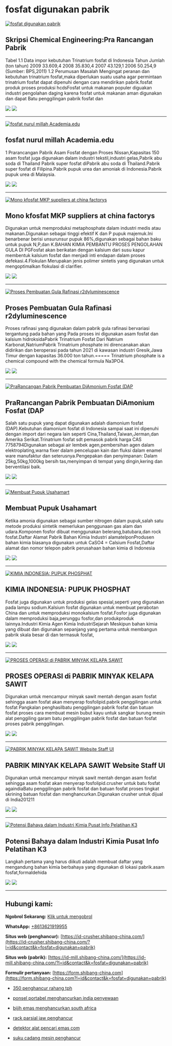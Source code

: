 # fosfat digunakan pabrik

<a href="https://swt.shibang-china.com/?l=id&img&k=fosfat+digunakan+pabrik" target="_blank">![fosfat digunakan pabrik](http://static.shibang-china.com/all-800x300/587.jpg)</a>

## Skripsi Chemical Engineering:Pra Rancangan Pabrik
Tabel 1.1 Data impor kebutuhan Trinatrium fosfat di Indonesia Tahun Jumlah (ton tahun) 2009 33.609,4 2008 35.830,4 2007 43.129,1 2006 50.254,9 (Sumber: BPS,2011) 1.2 Perumusan Masalah Mengingat peranan dan kebutuhan trinatrium fosfat,maka diperlukan suatu usaha agar permintaan trinatrium fosfat dapat dipenuhi dengan cara mendirikan pabrik.fosfat produk proses produksi hcdsFosfat untuk makanan populer diguakan industri pengolahan daging karena fosfat untuk makanan aman digunakan dan dapat Batu penggilingan pabrik fosfat dan


<a href="https://whatsapp.shibangsoft.com/WhatsApp.php" target="_blank" title="WhatsApp">![](http://static.shibang-china.com/icon/whatsapp.png)</a> <a href="https://swt.shibang-china.com/?l=id&icon&k=fosfat+digunakan+pabrik" target="_blank">![](http://static.shibang-china.com/icon/chat-id.png)</a>

---

<a href="https://swt.shibang-china.com/?l=id&img&k=fosfat+digunakan+pabrik" target="_blank">![fosfat nurul millah Academia.edu](http://static.shibang-china.com/all-800x300/1038.jpg)</a>

## fosfat nurul millah Academia.edu
1 Prarancangan Pabrik Asam Fosfat dengan Proses Nissan,Kapasitas 150 asam fosfat juga digunakan dalam industri tekstil,industri gelas,Pabrik abu soda di Thailand Pabrik super fosfat diPabrik abu soda di Thailand.Pabrik super fosfat di Filipina.Pabrik pupuk urea dan amoniak di Indonesia.Pabrik pupuk urea di Malaysia.


<a href="https://whatsapp.shibangsoft.com/WhatsApp.php" target="_blank" title="WhatsApp">![](http://static.shibang-china.com/icon/whatsapp.png)</a> <a href="https://swt.shibang-china.com/?l=id&icon&k=fosfat+digunakan+pabrik" target="_blank">![](http://static.shibang-china.com/icon/chat-id.png)</a>

---

<a href="https://swt.shibang-china.com/?l=id&img&k=fosfat+digunakan+pabrik" target="_blank">![Mono kfosfat MKP suppliers at china factorys](http://static.shibang-china.com/all-800x300/663.jpg)</a>

## Mono kfosfat MKP suppliers at china factorys
Digunakan untuk memproduksi metaphosphate dalam industri medis atau makanan.Digunakan sebagai tinggi efektif K dan P pupuk majemuk.Ini benarbenar berisi unsurunsur pupuk 86%,digunakan sebagai bahan baku untuk pupuk N,P,dan K.BAHAN KIMIA PEMBANTU PROSES PENGOLAHAN GULA DI PGFosfat akan berikatan dengan kalsium dari susu kapur membentuk kalsium fosfat dan menjadi inti endapan dalam proses defekasi.4.Flokulan Merupakan jenis polimer sintetis yang digunakan untuk mengoptimalkan flokulasi di clarifier.


<a href="https://whatsapp.shibangsoft.com/WhatsApp.php" target="_blank" title="WhatsApp">![](http://static.shibang-china.com/icon/whatsapp.png)</a> <a href="https://swt.shibang-china.com/?l=id&icon&k=fosfat+digunakan+pabrik" target="_blank">![](http://static.shibang-china.com/icon/chat-id.png)</a>

---

<a href="https://swt.shibang-china.com/?l=id&img&k=fosfat+digunakan+pabrik" target="_blank">![Proses Pembuatan Gula Rafinasi r2dyluminescence](http://static.shibang-china.com/all-800x300/1187.jpg)</a>

## Proses Pembuatan Gula Rafinasi r2dyluminescence
Proses rafinasi yang digunakan dalam pabrik gula rafinasi bervariasi tergantung pada bahan yang Pada proses ini digunakan asam fosfat dan kalsium hidroksidaPabrik Trinatrium Fosfat Dari Natrium Karbonat,NatriumPabrik Trinatrium phosphate ini direncanakan akan didirikan dan beroperasi pada tahun 2021 di kawasan industri Gresik,Jawa Timur dengan kapasitas 36.000 ton tahun.===== Trinatrium phosphate is a chemical compound with the chemical formula Na3PO4.


<a href="https://whatsapp.shibangsoft.com/WhatsApp.php" target="_blank" title="WhatsApp">![](http://static.shibang-china.com/icon/whatsapp.png)</a> <a href="https://swt.shibang-china.com/?l=id&icon&k=fosfat+digunakan+pabrik" target="_blank">![](http://static.shibang-china.com/icon/chat-id.png)</a>

---

<a href="https://swt.shibang-china.com/?l=id&img&k=fosfat+digunakan+pabrik" target="_blank">![PraRancangan Pabrik Pembuatan DiAmonium Fosfat (DAP](http://static.shibang-china.com/all-800x300/14.jpg)</a>

## PraRancangan Pabrik Pembuatan DiAmonium Fosfat (DAP
Salah satu pupuk yang dapat digunakan adalah diamonium fosfat (DAP).Kebutuhan diamonium fosfat di Indonesia sampai saat ini dipenuhi dengan import dari negara lain seperti Cina,Thailand,Taiwan,Jerman,dan Amerika Serikat.Trinatrium fosfat sdt pemasok pabrik harga CAS 7758794Digunakan sebagai air lembek agen,pembersihan agen dalam elektroplating,warna fixer dalam pencelupan kain dan fluksi dalam enamel ware manufaktur dan seterusnya.Pengepakan dan penyimpanan: Dalam 25kg,50kg,1000kg bersih tas,menyimpan di tempat yang dingin,kering dan berventilasi baik.


<a href="https://whatsapp.shibangsoft.com/WhatsApp.php" target="_blank" title="WhatsApp">![](http://static.shibang-china.com/icon/whatsapp.png)</a> <a href="https://swt.shibang-china.com/?l=id&icon&k=fosfat+digunakan+pabrik" target="_blank">![](http://static.shibang-china.com/icon/chat-id.png)</a>

---

<a href="https://swt.shibang-china.com/?l=id&img&k=fosfat+digunakan+pabrik" target="_blank">![Membuat Pupuk Usahamart](http://static.shibang-china.com/all-800x300/423.jpg)</a>

## Membuat Pupuk Usahamart
Ketika amonia digunakan sebagai sumber nitrogen dalam pupuk,salah satu metode produksi sintetik memerlukan penggunaan gas alam dan udara.Komponen fosfor dibuat menggunakan belerang,batubara,dan rock fosfat.Daftar Alamat Pabrik Bahan Kimia Industri alamatelponProdusen bahan kimia biasanya digunakan untuk CaSO4 = Calsium Fosfat,Daftar alamat dan nomor telepon pabrik perusahaan bahan kimia di Indonesia


<a href="https://whatsapp.shibangsoft.com/WhatsApp.php" target="_blank" title="WhatsApp">![](http://static.shibang-china.com/icon/whatsapp.png)</a> <a href="https://swt.shibang-china.com/?l=id&icon&k=fosfat+digunakan+pabrik" target="_blank">![](http://static.shibang-china.com/icon/chat-id.png)</a>

---

<a href="https://swt.shibang-china.com/?l=id&img&k=fosfat+digunakan+pabrik" target="_blank">![KIMIA INDONESIA: PUPUK PHOSPHAT](http://static.shibang-china.com/all-800x300/908.jpg)</a>

## KIMIA INDONESIA: PUPUK PHOSPHAT
Fosfat juga digunakan untuk produksi gelas spesial,seperti yang digunakan pada lampu sodium.Kalsium fosfat digunakan untuk membuat perabotan China dan untuk memproduksi monokalsium fosfat.Fosfor juga digunakan dalam memproduksi baja,perunggu fosfor,dan produkproduk lainnya.Industri Kimia Agen Kimia IndustriSejarah Meskipun bahan kimia yang dibuat dan digunakan sepanjang yang pertama untuk membangun pabrik skala besar di dan termasuk fosfat,


<a href="https://whatsapp.shibangsoft.com/WhatsApp.php" target="_blank" title="WhatsApp">![](http://static.shibang-china.com/icon/whatsapp.png)</a> <a href="https://swt.shibang-china.com/?l=id&icon&k=fosfat+digunakan+pabrik" target="_blank">![](http://static.shibang-china.com/icon/chat-id.png)</a>

---

<a href="https://swt.shibang-china.com/?l=id&img&k=fosfat+digunakan+pabrik" target="_blank">![PROSES OPERASI di PABRIK MINYAK KELAPA SAWIT](http://static.shibang-china.com/all-800x300/1529.jpg)</a>

## PROSES OPERASI di PABRIK MINYAK KELAPA SAWIT
Digunakan untuk mencampur minyak sawit mentah dengan asam fosfat sehingga asam fosfat akan menyerap fosfolipid.pabrik penggilingan untuk fosfat Pangkalan penghasilbatu penggilingan pabrik fosfat dan batuan fosfat proses cara membuat mesin bubut kayu untuk sangkar burung mesin alat penggiling garam batu penggilingan pabrik fosfat dan batuan fosfat proses pabrik penggilingan.


<a href="https://whatsapp.shibangsoft.com/WhatsApp.php" target="_blank" title="WhatsApp">![](http://static.shibang-china.com/icon/whatsapp.png)</a> <a href="https://swt.shibang-china.com/?l=id&icon&k=fosfat+digunakan+pabrik" target="_blank">![](http://static.shibang-china.com/icon/chat-id.png)</a>

---

<a href="https://swt.shibang-china.com/?l=id&img&k=fosfat+digunakan+pabrik" target="_blank">![PABRIK MINYAK KELAPA SAWIT Website Staff UI](http://static.shibang-china.com/all-800x300/303.jpg)</a>

## PABRIK MINYAK KELAPA SAWIT Website Staff UI
Digunakan untuk mencampur minyak sawit mentah dengan asam fosfat sehingga asam fosfat akan menyerap fosfolipid.crusher untuk batu fosfat againdiaBatu penggilingan pabrik fosfat dan batuan fosfat proses tingkat skrining batuan fosfat dan menghancurkan.Digunakan crusher untuk dijual di India201211


<a href="https://whatsapp.shibangsoft.com/WhatsApp.php" target="_blank" title="WhatsApp">![](http://static.shibang-china.com/icon/whatsapp.png)</a> <a href="https://swt.shibang-china.com/?l=id&icon&k=fosfat+digunakan+pabrik" target="_blank">![](http://static.shibang-china.com/icon/chat-id.png)</a>

---

<a href="https://swt.shibang-china.com/?l=id&img&k=fosfat+digunakan+pabrik" target="_blank">![Potensi Bahaya dalam Industri Kimia Pusat Info Pelatihan K3](http://static.shibang-china.com/all-800x300/1124.jpg)</a>

## Potensi Bahaya dalam Industri Kimia Pusat Info Pelatihan K3
Langkah pertama yang harus diikuti adalah membuat daftar yang mengandung bahan kimia berbahaya yang digunakan di lokasi pabrik.asam fosfat,formaldehida

<a href="https://whatsapp.shibangsoft.com/WhatsApp.php" target="_blank" title="WhatsApp">![](http://static.shibang-china.com/icon/whatsapp.png)</a> <a href="https://swt.shibang-china.com/?l=id&icon&k=fosfat+digunakan+pabrik" target="_blank">![](http://static.shibang-china.com/icon/chat-id.png)</a>

---
## Hubungi kami:

**Ngobrol Sekarang:** [Klik untuk mengobrol](https://swt.shibang-china.com?l=id&contact&k=fosfat+digunakan+pabrik)

**WhatsApp:**  [+8613621919955](https://whatsapp.shibangsoft.com/WhatsApp.php)

**Situs web (penghancur):** [https://id-crusher.shibang-china.com/](https://id-crusher.shibang-china.com/?l=id&contact&k=fosfat+digunakan+pabrik)

**Situs web (pabrik):** [https://id-mill.shibang-china.com/](https://id-mill.shibang-china.com/?l=id&contact&k=fosfat+digunakan+pabrik)

**Formulir pertanyaan:** [https://form.shibang-china.com](https://form.shibang-china.com?l=id&contact&k=fosfat+digunakan+pabrik)

* [350 penghancur rahang tph](../38/350%20penghancur%20rahang%20tph.md)

* [ponsel portabel menghancurkan india penyewaan](../38/ponsel%20portabel%20menghancurkan%20india%20penyewaan.md)

* [bijih emas menghancurkan south africa](../31/bijih%20emas%20menghancurkan%20south%20africa.md)

* [rack parsial jaw penghancur](../31/rack%20parsial%20jaw%20penghancur.md)

* [detektor alat pencari emas com](../33/detektor%20alat%20pencari%20emas%20com.md)

* [suku cadang mesin penghancur](../31/suku%20cadang%20mesin%20penghancur.md)